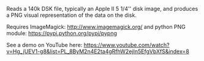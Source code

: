 Reads a 140k DSK file, typically an Apple II 5 1/4'' disk image, and produces a PNG visual representation of the data on the disk.

Requires ImageMagick: 
	http://www.imagemagick.org/
and python PNG module: 
	https://pypi.python.org/pypi/pypng 

See a demo on YouTube here:
https://www.youtube.com/watch?v=Hg_jUEV1-g8&list=PL_8ByM2n4E2ta4gRfhW2ejIn5EfgVbXfS&index=8

